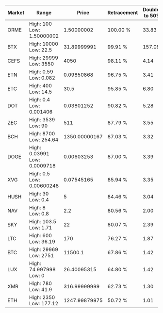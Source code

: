 | Market | Range | Price| Retracement | Doubles to 50% |
| --- | --- | --- | --- | --- |
| ORME | High: 100<br />Low: 1.50000002 | 1.50000002 | 100.00 % | 33.83 |
| BTX | High: 10000<br />Low: 22.5 | 31.89999991 | 99.91 % | 157.09 |
| CEFS | High: 29999<br />Low: 3550 | 4050 | 98.11 % | 4.14 |
| ETN | High: 0.59<br />Low: 0.082 | 0.09850868 | 96.75 % | 3.41 |
| ETC | High: 400<br />Low: 14.5 | 30.5 | 95.85 % | 6.80 |
| DOT | High: 0.4<br />Low: 0.001406 | 0.03801252 | 90.82 % | 5.28 |
| ZEC | High: 3539<br />Low: 90 | 511 | 87.79 % | 3.55 |
| BCH | High: 8700<br />Low: 254.64 | 1350.00000167 | 87.03 % | 3.32 |
| DOGE | High: 0.03991<br />Low: 0.0009718 | 0.00603253 | 87.00 % | 3.39 |
| XVG | High: 0.5<br />Low: 0.00600248 | 0.07545165 | 85.94 % | 3.35 |
| HUSH | High: 30<br />Low: 0.4 | 5 | 84.46 % | 3.04 |
| NAV | High: 8<br />Low: 0.8 | 2.2 | 80.56 % | 2.00 |
| SKY | High: 103.5<br />Low: 1.71 | 22 | 80.07 % | 2.39 |
| LTC | High: 600<br />Low: 36.19 | 170 | 76.27 % | 1.87 |
| BTC | High: 29969<br />Low: 2751 | 11500.1 | 67.86 % | 1.42 |
| LUX | High: 74.997998<br />Low: 0 | 26.40095315 | 64.80 % | 1.42 |
| XMR | High: 780<br />Low: 41.9 | 316.99999999 | 62.73 % | 1.30 |
| ETH | High: 2350<br />Low: 177.12 | 1247.99879975 | 50.72 % | 1.01 |
